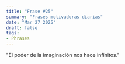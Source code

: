 ```yaml
---
title: "Frase #25"
summary: "Frases motivadoras diarias"
date: "Mar 27 2025"
draft: false
tags:
- Phrases
---
```


"El poder de la imaginación nos hace infinitos."
